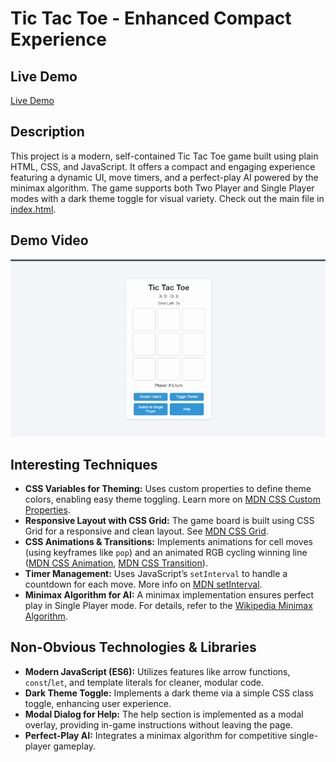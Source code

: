 # Tic Tac Toe - Enhanced Compact Experience

## Live Demo
[Live Demo](aitoe.netlify.app)


## Description
This project is a modern, self-contained Tic Tac Toe game built using plain HTML, CSS, and JavaScript. It offers a compact and engaging experience featuring a dynamic UI, move timers, and a perfect-play AI powered by the minimax algorithm. The game supports both Two Player and Single Player modes with a dark theme toggle for visual variety. Check out the main file in [index.html](./index.html).

## Demo Video
![Demo Video](./demoVideo.gif)

## Interesting Techniques
- **CSS Variables for Theming:** Uses custom properties to define theme colors, enabling easy theme toggling. Learn more on [MDN CSS Custom Properties](https://developer.mozilla.org/en-US/docs/Web/CSS/--*).
- **Responsive Layout with CSS Grid:** The game board is built using CSS Grid for a responsive and clean layout. See [MDN CSS Grid](https://developer.mozilla.org/en-US/docs/Web/CSS/grid).
- **CSS Animations & Transitions:** Implements animations for cell moves (using keyframes like `pop`) and an animated RGB cycling winning line ([MDN CSS Animation](https://developer.mozilla.org/en-US/docs/Web/CSS/animation), [MDN CSS Transition](https://developer.mozilla.org/en-US/docs/Web/CSS/transition)).
- **Timer Management:** Uses JavaScript’s `setInterval` to handle a countdown for each move. More info on [MDN setInterval](https://developer.mozilla.org/en-US/docs/Web/API/setInterval).
- **Minimax Algorithm for AI:** A minimax implementation ensures perfect play in Single Player mode. For details, refer to the [Wikipedia Minimax Algorithm](https://en.wikipedia.org/wiki/Minimax).

## Non-Obvious Technologies & Libraries
- **Modern JavaScript (ES6):** Utilizes features like arrow functions, `const`/`let`, and template literals for cleaner, modular code.
- **Dark Theme Toggle:** Implements a dark theme via a simple CSS class toggle, enhancing user experience.
- **Modal Dialog for Help:** The help section is implemented as a modal overlay, providing in-game instructions without leaving the page.
- **Perfect-Play AI:** Integrates a minimax algorithm for competitive single-player gameplay.
